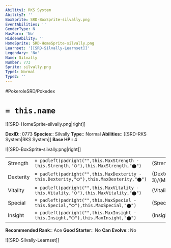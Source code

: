 ```yaml
---
Ability1: RKS System
Ability2: ''
BoxSprite: SRD-BoxSprite-silvally.png
EventAbilities: ''
GenderType: N
HasForm: 'No'
HiddenAbility: ''
HomeSprite: SRD-HomeSprite-silvally.png
Learnset: '[[SRD-Silvally-Learnset]]'
Legendary: 'No'
Name: Silvally
Number: 773
Sprite: silvally.png
Type1: Normal
Type2: ''
---
```


#PokeroleSRD/Pokedex

# `= this.name`

![[SRD-HomeSprite-silvally.png|right]]

**DexID**:: 0773
**Species**:: Silvally
**Type**:: Normal
**Abilities**:: [[SRD-RKS System|RKS System]]
**Base HP**:: 4

![[SRD-BoxSprite-silvally.png|right]]

|           |                                                                                        |                                          |
| --------- | -------------------------------------------------------------------------------------- | ---------------------------------------- |
| Strength  | `= padleft(padright("",this.MaxStrength - this.Strength,"⭘"),this.MaxStrength,"⬤")`    | (Strength::3)/(MaxStrength::6)   |
| Dexterity | `= padleft(padright("",this.MaxDexterity - this.Dexterity,"⭘"),this.MaxDexterity,"⬤")` | (Dexterity:: 3)/(MaxDexterity::6) |
| Vitality  | `= padleft(padright("",this.MaxVitality - this.Vitality,"⭘"),this.MaxVitality,"⬤")`    | (Vitality::3)/(MaxVitality::6)   |
| Special   | `= padleft(padright("",this.MaxSpecial - this.Special,"⭘"),this.MaxSpecial,"⬤")`       | (Special::3)/(MaxSpecial::6)     |
| Insight   | `= padleft(padright("",this.MaxInsight - this.Insight,"⭘"),this.MaxInsight,"⬤")`       | (Insight::3)/(MaxInsight::6)     |

**Recommended Rank**:: Ace
**Good Starter**:: No
**Can Evolve**:: No

![[SRD-Silvally-Learnset]]
